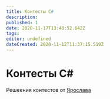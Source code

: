 ```yaml
---
title: Контесты C#
description: 
published: 1
date: 2020-11-17T13:48:52.642Z
tags: 
editor: undefined
dateCreated: 2020-11-12T11:37:15.519Z
---
```


# Контесты C#

Решеения контестов от [Ярослава](vk.com/undefined7887)